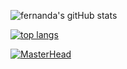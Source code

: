 ![fernanda's gitHub stats](https://github-readme-stats.vercel.app/api?username=fermariano&show_icons=true&theme=tokyonight)                      

[![top langs](https://github-readme-stats.vercel.app/api/top-langs/?username=fermariano&theme=tokyonight)](https://github.com/anuraghazra/github-readme-stats)

[![MasterHead](https://media.discordapp.net/attachments/743232232847835266/1128023700017528912/banner.png?width=1440&height=544)](https://github.com/fermariano)





